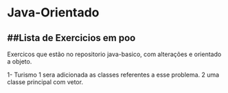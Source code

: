 # Java-Orientado
##Lista de Exercicios em poo
------------------------------
Exercicos que estão no repositorio java-basico, com alterações e orientado a objeto.

1- Turismo
  1 sera adicionada as classes referentes a esse problema.
  2 uma classe principal com vetor.
   

